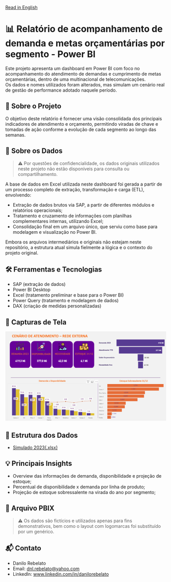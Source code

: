 [Read in English](https://github.com/DanRebelato/PowerBI-Atendimento/blob/main/README-EN.md)

# 📊 Relatório de acompanhamento de demanda e metas orçamentárias por segmento - Power BI

Este projeto apresenta um dashboard em Power BI com foco no acompanhamento do atendimento de demandas e cumprimento de metas orçamentárias, dentro de uma multinacional de telecomunicações.  
Os dados e nomes utilizados foram alterados, mas simulam um cenário real de gestão de performance adotado naquele período.

## 🧩 Sobre o Projeto

O objetivo deste relatório é fornecer uma visão consolidada dos principais indicadores de atendimento e orçamento, permitindo viradas de chave e tomadas de ação conforme a evolução de cada segmento ao longo das semanas.

## 🧩 Sobre os Dados

> ⚠️ Por questões de confidencialidade, os dados originais utilizados neste projeto não estão disponíveis para consulta ou compartilhamento.

A base de dados em Excel utilizada neste dashboard foi gerada a partir de um processo completo de extração, transformação e carga (ETL), envolvendo:

- Extração de dados brutos via SAP, a partir de diferentes módulos e relatórios operacionais;
- Tratamento e cruzamento de informações com planilhas complementares internas, utilizando Excel;
- Consolidação final em um arquivo único, que serviu como base para modelagem e visualização no Power BI.

Embora os arquivos intermediários e originais não estejam neste repositório, a estrutura atual simula fielmente a lógica e o contexto do projeto original.

## 🛠️ Ferramentas e Tecnologias

- SAP (extração de dados)  
- Power BI Desktop  
- Excel (tratamento preliminar e base para o Power BI)  
- Power Query (tratamento e modelagem de dados)  
- DAX (criação de medidas personalizadas)

## 📸 Capturas de Tela

![Dashboard Principal](https://github.com/DanRebelato/PowerBI-Atendimento/blob/main/Documentacao/Atendimento_2023.png)
## 📁 Estrutura dos Dados

- [Simulado 2023(.xlsx)](https://github.com/DanRebelato/PowerBI-Atendimento/raw/refs/heads/main/Documentacao/Simulado%202023.xlsx)

## 💡 Principais Insights

- Overview das informações de demanda, disponibilidade e projeção de estoque;  
- Percentual de disponibilidade x demanda por linha de produto;  
- Projeção de estoque sobressalente na virada do ano por segmento;

## 📂 Arquivo PBIX

> ⚠️ Os dados são fictícios e utilizados apenas para fins demonstrativos, bem como o layout com logomarcas foi substituído por um genérico.


## 📬 Contato

- Danilo Rebelato 
- Email: dnl.rebelato@yahoo.com
- LinkedIn: www.linkedin.com/in/danilorebelato
